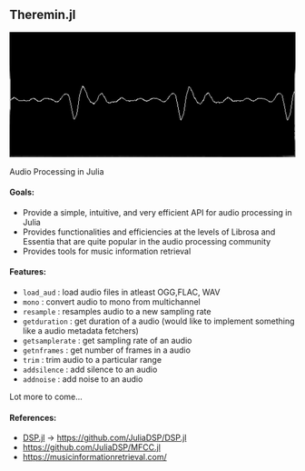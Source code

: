 

## Theremin.jl
![](assets/example.png)

Audio Processing in Julia

#### Goals:
- Provide a simple, intuitive, and very efficient API for audio processing in Julia
- Provides functionalities and efficiencies at the levels of Librosa and Essentia that are quite popular in the audio processing community
- Provides tools for music information retrieval

#### Features:
 - `load_aud` : load audio files in atleast OGG,FLAC, WAV 
 - `mono` : convert audio to mono from multichannel
 - `resample` : resamples audio to a new sampling rate
 - `getduration` : get duration of a audio (would like to implement something like a audio metadata fetchers)
 - `getsamplerate` : get sampling rate of an audio
 - `getnframes` : get number of frames in a audio
 - `trim` : trim audio to a particular range
 - `addsilence` : add silence to an audio
 - `addnoise` : add noise to an audio

Lot more to come...

#### References:
- [DSP.jl](https://github.com/JuliaDSP/DSP.jl) -> https://github.com/JuliaDSP/DSP.jl
- https://github.com/JuliaDSP/MFCC.jl
- https://musicinformationretrieval.com/



